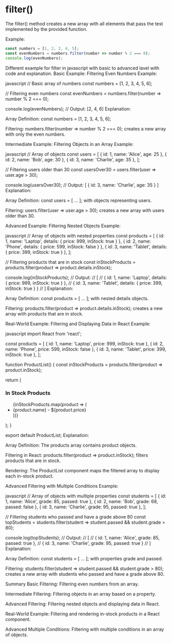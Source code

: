 # filter()
The filter() method creates a new array with all elements that pass the test implemented by the provided function.

Example:

```javascript
const numbers = [1, 2, 3, 4, 5];
const evenNumbers = numbers.filter(number => number % 2 === 0);
console.log(evenNumbers); 
```

Different example for filter in javascript with basic to advanced lavel with code and explanation.
Basic Example: Filtering Even Numbers
Example:

javascript
// Basic array of numbers
const numbers = [1, 2, 3, 4, 5, 6];

// Filtering even numbers
const evenNumbers = numbers.filter(number => number % 2 === 0);

console.log(evenNumbers); // Output: [2, 4, 6]
Explanation:

Array Definition: const numbers = [1, 2, 3, 4, 5, 6];

Filtering: numbers.filter(number => number % 2 === 0); creates a new array with only the even numbers.

Intermediate Example: Filtering Objects in an Array
Example:

javascript
// Array of objects
const users = [
  { id: 1, name: 'Alice', age: 25 },
  { id: 2, name: 'Bob', age: 30 },
  { id: 3, name: 'Charlie', age: 35 },
];

// Filtering users older than 30
const usersOver30 = users.filter(user => user.age > 30);

console.log(usersOver30); // Output: [ { id: 3, name: 'Charlie', age: 35 } ]
Explanation:

Array Definition: const users = [ ... ]; with objects representing users.

Filtering: users.filter(user => user.age > 30); creates a new array with users older than 30.

Advanced Example: Filtering Nested Objects
Example:

javascript
// Array of objects with nested properties
const products = [
  { id: 1, name: 'Laptop', details: { price: 999, inStock: true } },
  { id: 2, name: 'Phone', details: { price: 599, inStock: false } },
  { id: 3, name: 'Tablet', details: { price: 399, inStock: true } },
];

// Filtering products that are in stock
const inStockProducts = products.filter(product => product.details.inStock);

console.log(inStockProducts); 
// Output: 
// [
//   { id: 1, name: 'Laptop', details: { price: 999, inStock: true } },
//   { id: 3, name: 'Tablet', details: { price: 399, inStock: true } }
// ]
Explanation:

Array Definition: const products = [ ... ]; with nested details objects.

Filtering: products.filter(product => product.details.inStock); creates a new array with products that are in stock.

Real-World Example: Filtering and Displaying Data in React
Example:

javascript
import React from 'react';

const products = [
  { id: 1, name: 'Laptop', price: 999, inStock: true },
  { id: 2, name: 'Phone', price: 599, inStock: false },
  { id: 3, name: 'Tablet', price: 399, inStock: true },
];

function ProductList() {
  const inStockProducts = products.filter(product => product.inStock);

  return (
    <div>
      <h3>In Stock Products</h3>
      <ul>
        {inStockProducts.map(product => (
          <li key={product.id}>
            {product.name} - ${product.price}
          </li>
        ))}
      </ul>
    </div>
  );
}

export default ProductList;
Explanation:

Array Definition: The products array contains product objects.

Filtering in React: products.filter(product => product.inStock); filters products that are in stock.

Rendering: The ProductList component maps the filtered array to display each in-stock product.

Advanced Filtering with Multiple Conditions
Example:

javascript
// Array of objects with multiple properties
const students = [
  { id: 1, name: 'Alice', grade: 85, passed: true },
  { id: 2, name: 'Bob', grade: 68, passed: false },
  { id: 3, name: 'Charlie', grade: 95, passed: true },
];

// Filtering students who passed and have a grade above 80
const topStudents = students.filter(student => student.passed && student.grade > 80);

console.log(topStudents); 
// Output: 
// [
//   { id: 1, name: 'Alice', grade: 85, passed: true },
//   { id: 3, name: 'Charlie', grade: 95, passed: true }
// ]
Explanation:

Array Definition: const students = [ ... ]; with properties grade and passed.

Filtering: students.filter(student => student.passed && student.grade > 80); creates a new array with students who passed and have a grade above 80.

Summary
Basic Filtering: Filtering even numbers from an array.

Intermediate Filtering: Filtering objects in an array based on a property.

Advanced Filtering: Filtering nested objects and displaying data in React.

Real-World Example: Filtering and rendering in-stock products in a React component.

Advanced Multiple Conditions: Filtering with multiple conditions in an array of objects.